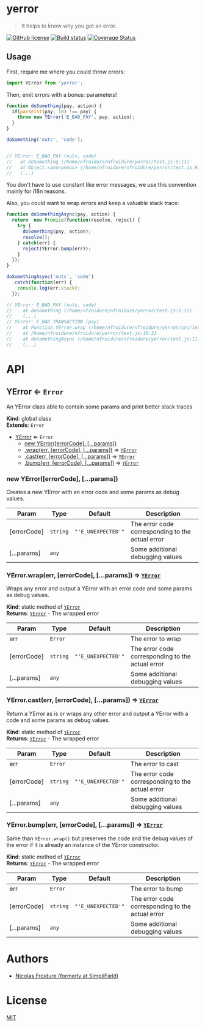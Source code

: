 [//]: # ( )
[//]: # (This file is automatically generated by a `metapak`)
[//]: # (module. Do not change it  except between the)
[//]: # (`content:start/end` flags, your changes would)
[//]: # (be overridden.)
[//]: # ( )
# yerror
> It helps to know why you got an error.

[![GitHub license](https://img.shields.io/badge/license-MIT-blue.svg)](https://github.com/nfroidure/yerror/blob/master/LICENSE)
[![Build status](https://travis-ci.com/git://github.com/nfroidure/yerror.git.svg?branch=master)](https://travis-ci.com/github/git://github.com/nfroidure/yerror.git)
[![Coverage Status](https://coveralls.io/repos/github/git://github.com/nfroidure/yerror.git/badge.svg?branch=master)](https://coveralls.io/github/git://github.com/nfroidure/yerror.git?branch=master)


[//]: # (::contents:start)

## Usage

First, require me where you could throw errors:

```js
import YError from 'yerror';
```

Then, emit errors with a bonus: parameters!

```js
function doSomething(pay, action) {
  if(parseInt(pay, 10) !== pay) {
    throw new YError('E_BAD_PAY', pay, action);
  }
}

doSomething('nuts', 'code');


// YError: E_BAD_PAY (nuts, code)
//   at doSomething (/home/nfroidure/nfroidure/yerror/test.js:5:11)
//   at Object.<anonymous> (/home/nfroidure/nfroidure/yerror/test.js:9:1)
//   (...)
```

You don't have to use constant like error messages, we use this convention
mainly for i18n reasons.

Also, you could want to wrap errors and keep a valuable stack trace:

```js
function doSomethingAsync(pay, action) {
  return  new Promise(function(resolve, reject) {
    try {
      doSomething(pay, action);
      resolve();
    } catch(err) {
      reject(YError.bump(err));
    }
  });
}

doSomethingAsync('nuts', 'code')
  .catch(function(err) {
    console.log(err.stack);
  });

// YError: E_BAD_PAY (nuts, code)
//    at doSomething (/home/nfroidure/nfroidure/yerror/test.js:5:11)
//    (...)
// YError: E_BAD_TRANSACTION (pay)
//    at Function.YError.wrap (/home/nfroidure/nfroidure/yerror/src/index.js:41:12)
//    at /home/nfroidure/nfroidure/yerror/test.js:16:21
//    at doSomethingAsync (/home/nfroidure/nfroidure/yerror/test.js:11:11)
//    (...)
```


[//]: # (::contents:end)

# API
<a name="YError"></a>

## YError ⇐ <code>Error</code>
An YError class able to contain some params and
 print better stack traces

**Kind**: global class  
**Extends**: <code>Error</code>  

* [YError](#YError) ⇐ <code>Error</code>
    * [new YError([errorCode], [...params])](#new_YError_new)
    * [.wrap(err, [errorCode], [...params])](#YError.wrap) ⇒ [<code>YError</code>](#YError)
    * [.cast(err, [errorCode], [...params])](#YError.cast) ⇒ [<code>YError</code>](#YError)
    * [.bump(err, [errorCode], [...params])](#YError.bump) ⇒ [<code>YError</code>](#YError)

<a name="new_YError_new"></a>

### new YError([errorCode], [...params])
Creates a new YError with an error code
 and some params as debug values.


| Param | Type | Default | Description |
| --- | --- | --- | --- |
| [errorCode] | <code>string</code> | <code>&quot;&#x27;E_UNEXPECTED&#x27;&quot;</code> | The error code corresponding to the actual error |
| [...params] | <code>any</code> |  | Some additional debugging values |

<a name="YError.wrap"></a>

### YError.wrap(err, [errorCode], [...params]) ⇒ [<code>YError</code>](#YError)
Wraps any error and output a YError with an error
 code and some params as debug values.

**Kind**: static method of [<code>YError</code>](#YError)  
**Returns**: [<code>YError</code>](#YError) - The wrapped error  

| Param | Type | Default | Description |
| --- | --- | --- | --- |
| err | <code>Error</code> |  | The error to wrap |
| [errorCode] | <code>string</code> | <code>&quot;&#x27;E_UNEXPECTED&#x27;&quot;</code> | The error code corresponding to the actual error |
| [...params] | <code>any</code> |  | Some additional debugging values |

<a name="YError.cast"></a>

### YError.cast(err, [errorCode], [...params]) ⇒ [<code>YError</code>](#YError)
Return a YError as is or wraps any other error and output
 a YError with a code and some params as debug values.

**Kind**: static method of [<code>YError</code>](#YError)  
**Returns**: [<code>YError</code>](#YError) - The wrapped error  

| Param | Type | Default | Description |
| --- | --- | --- | --- |
| err | <code>Error</code> |  | The error to cast |
| [errorCode] | <code>string</code> | <code>&quot;&#x27;E_UNEXPECTED&#x27;&quot;</code> | The error code corresponding to the actual error |
| [...params] | <code>any</code> |  | Some additional debugging values |

<a name="YError.bump"></a>

### YError.bump(err, [errorCode], [...params]) ⇒ [<code>YError</code>](#YError)
Same than `YError.wrap()` but preserves the code
 and the debug values of the error if it is
 already an instance of the YError constructor.

**Kind**: static method of [<code>YError</code>](#YError)  
**Returns**: [<code>YError</code>](#YError) - The wrapped error  

| Param | Type | Default | Description |
| --- | --- | --- | --- |
| err | <code>Error</code> |  | The error to bump |
| [errorCode] | <code>string</code> | <code>&quot;&#x27;E_UNEXPECTED&#x27;&quot;</code> | The error code corresponding to the actual error |
| [...params] | <code>any</code> |  | Some additional debugging values |


# Authors
- [Nicolas Froidure (formerly at SimpliField)](http://insertafter.com/en/index.html)

# License
[MIT](https://github.com/nfroidure/yerror/blob/master/LICENSE)
